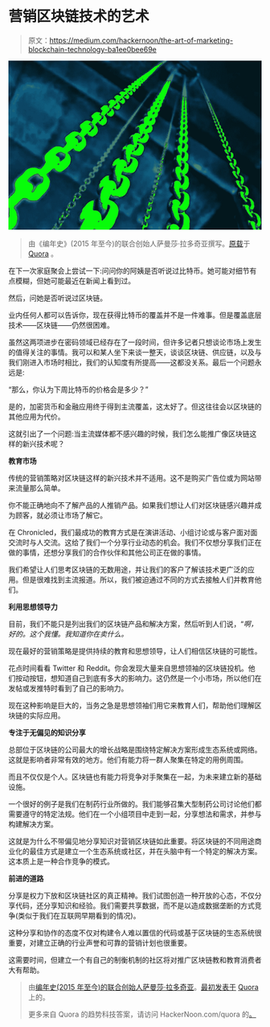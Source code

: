 # 营销区块链技术的艺术

> 原文：<https://medium.com/hackernoon/the-art-of-marketing-blockchain-technology-ba1ee0bee69e>

![](img/d083c96eccfbc34bcd7b360e189d427c.png)

> 由《编年史》(2015 年至今)的联合创始人萨曼莎·拉多奇亚撰写。[原载](https://www.quora.com/How-do-I-market-Blockchain-technology/answer/Samantha-Radocchia)于 [Quora](http://quora.com?ref=hackernoon) 。

在下一次家庭聚会上尝试一下:问问你的阿姨是否听说过比特币。她可能对细节有点模糊，但她可能最近在新闻上看到过。

然后，问她是否听说过区块链。

业内任何人都可以告诉你，现在获得比特币的覆盖并不是一件难事。但是覆盖底层技术——区块链——仍然很困难。

虽然这两项进步在密码领域已经存在了一段时间，但许多记者只想谈论市场上发生的值得关注的事情。我可以和某人坐下来谈一整天，谈谈区块链、供应链，以及与我们刚进入市场时相比，我们的认知度有所提高——这都没关系。最后一个问题永远是:

“那么，你认为下周比特币的价格会是多少？”

是的，加密货币和金融应用终于得到主流覆盖，这太好了。但这往往会以区块链的其他应用为代价。

这就引出了一个问题:当主流媒体都不感兴趣的时候，我们怎么能推广像区块链这样的新兴技术呢？

**教育市场**

传统的营销策略对区块链这样的新兴技术并不适用。这不是购买广告位或为网站带来流量那么简单。

你不能正确地向不了解产品的人推销产品。如果我们想让人们对区块链感兴趣并成为顾客，就必须让市场了解它。

在 Chronicled，我们最成功的教育方式是在演讲活动、小组讨论或与客户面对面交流时与人交流。这给了我们一个分享行业动态的机会。我们不仅想分享我们正在做的事情，还想分享我们的合作伙伴和其他公司正在做的事情。

我们希望让人们思考区块链的无数用途，并让我们的客户了解该技术更广泛的应用。但是很难找到主流报道。所以，我们被迫通过不同的方式去接触人们并教育他们。

**利用思想领导力**

目前，我们不能只是列出我们的区块链产品和解决方案，然后听到人们说，“*啊，好的。这个我懂。我知道你在卖什么。*

现在最好的营销策略是提供持续的教育和思想领导，让人们相信区块链的可能性。

花点时间看看 Twitter 和 Reddit。你会发现大量来自思想领袖的区块链投机。他们按动按钮，想知道自己到底有多大的影响力。这仍然是一个小市场，所以他们在发帖或发推特时看到了自己的影响力。

现在这种影响是巨大的，当务之急是思想领袖们用它来教育人们，帮助他们理解区块链的实际应用。

**专注于无偏见的知识分享**

总部位于区块链的公司最大的增长战略是围绕特定解决方案形成生态系统或网络。这就是影响者非常有效的地方。他们有能力将一群人聚集在特定的用例周围。

而且不仅仅是个人。区块链也有能力将竞争对手聚集在一起，为未来建立新的基础设施。

一个很好的例子是我们在制药行业所做的。我们能够召集大型制药公司讨论他们都需要遵守的特定法规。他们在一个小组项目中走到一起，分享想法和需求，并参与构建解决方案。

这就是为什么不带偏见地分享知识对营销区块链如此重要。将区块链的不同用途商业化的最佳方式是建立一个生态系统或社区，并在头脑中有一个特定的解决方案。这本质上是一种合作竞争的模式。

**前进的道路**

分享是权力下放和区块链社区的真正精神。我们试图创造一种开放的心态，不仅分享代码，还分享知识和经验。我们需要共享数据，而不是以造成数据垄断的方式竞争(类似于我们在互联网早期看到的情况)。

这种分享和协作的态度不仅对构建令人难以置信的代码或基于区块链的生态系统很重要，对建立正确的行业声誉和可靠的营销计划也很重要。

这需要时间，但建立一个有自己的制衡机制的社区将对推广区块链教和教育消费者大有帮助。

> 由[编年史(2015 年至今)的联合创始人萨曼莎·拉多奇亚](https://www.quora.com/profile/Samantha-Radocchia)。[最初发表于](https://www.quora.com/How-do-I-market-Blockchain-technology/answer/Samantha-Radocchia) [Quora](http://quora.com?ref=hackernoon) 上的。
> 
> 更多来自 Quora 的趋势科技答案，请访问 HackerNoon.com/quora 的[。](https://hackernoon.com/quora/home)